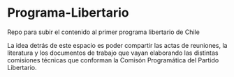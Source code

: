 # Programa-Libertario
Repo para subir el contenido al primer programa libertario de Chile

La idea detrás de este espacio es poder compartir las actas de reuniones, la literatura y los documentos de trabajo que vayan elaborando las distintas comisiones técnicas que conforman la Comisón Programática del Partido Libertario.
